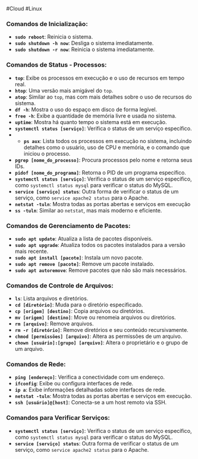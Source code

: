 #Cloud #Linux 

### Comandos de Inicialização:

- **`sudo reboot`**: Reinicia o sistema.
- **`sudo shutdown -h now`**: Desliga o sistema imediatamente.
- **`sudo shutdown -r now`**: Reinicia o sistema imediatamente.

### Comandos de Status - Processos:

- **`top`**: Exibe os processos em execução e o uso de recursos em tempo real.
- **`htop`**: Uma versão mais amigável do `top`.
- **`atop`**: Similar ao `top`, mas com mais detalhes sobre o uso de recursos do sistema.
- **`df -h`**: Mostra o uso do espaço em disco de forma legível.
- **`free -h`**: Exibe a quantidade de memória livre e usada no sistema.
- **`uptime`**: Mostra há quanto tempo o sistema está em execução.
- **`systemctl status [serviço]`**: Verifica o status de um serviço específico.
- - **`ps aux`**: Lista todos os processos em execução no sistema, incluindo detalhes como o usuário, uso de CPU e memória, e o comando que iniciou o processo.
- **`pgrep [nome_do_processo]`**: Procura processos pelo nome e retorna seus IDs.
- **`pidof [nome_do_programa]`**: Retorna o PID de um programa específico.
- **`systemctl status [serviço]`**: Verifica o status de um serviço específico, como `systemctl status mysql` para verificar o status do MySQL.
- **`service [serviço] status`**: Outra forma de verificar o status de um serviço, como `service apache2 status` para o Apache.
- **`netstat -tuln`**: Mostra todas as portas abertas e serviços em execução
- **`ss -tuln`**: Similar ao `netstat`, mas mais moderno e eficiente.

### Comandos de Gerenciamento de Pacotes:

- **`sudo apt update`**: Atualiza a lista de pacotes disponíveis.
- **`sudo apt upgrade`**: Atualiza todos os pacotes instalados para a versão mais recente.
- **`sudo apt install [pacote]`**: Instala um novo pacote.
- **`sudo apt remove [pacote]`**: Remove um pacote instalado.
- **`sudo apt autoremove`**: Remove pacotes que não são mais necessários.

### Comandos de Controle de Arquivos:

- **`ls`**: Lista arquivos e diretórios.
- **`cd [diretório]`**: Muda para o diretório especificado.
- **`cp [origem] [destino]`**: Copia arquivos ou diretórios.
- **`mv [origem] [destino]`**: Move ou renomeia arquivos ou diretórios.
- **`rm [arquivo]`**: Remove arquivos.
- **`rm -r [diretório]`**: Remove diretórios e seu conteúdo recursivamente.
- **`chmod [permissões] [arquivo]`**: Altera as permissões de um arquivo.
- **`chown [usuário]:[grupo] [arquivo]`**: Altera o proprietário e o grupo de um arquivo.

### Comandos de Rede:

- **`ping [endereço]`**: Verifica a conectividade com um endereço.
- **`ifconfig`**: Exibe ou configura interfaces de rede.
- **`ip a`**: Exibe informações detalhadas sobre interfaces de rede.
- **`netstat -tuln`**: Mostra todas as portas abertas e serviços em execução.
- **`ssh [usuário]@[host]`**: Conecta-se a um host remoto via SSH.

### Comandos para Verificar Serviços:

- **`systemctl status [serviço]`**: Verifica o status de um serviço específico, como `systemctl status mysql` para verificar o status do MySQL.
- **`service [serviço] status`**: Outra forma de verificar o status de um serviço, como `service apache2 status` para o Apache.

